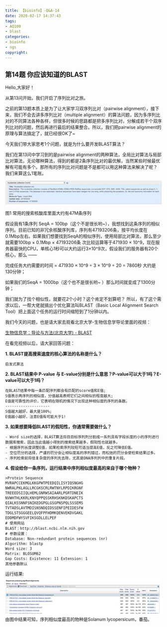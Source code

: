```yaml
---
title: 【bioinfo】-Q&A-14
date: 2020-02-17 14:37:43
tags:
- AQ100
- blast
categories:
- bioinfo
- ngs
copyright:
---
```

## 第14题 你应该知道的BLAST
Hello,大家好！

从第13问开始，我们开启了序列比对之旅。

之前的第13题本质上是为了让大家学习双序列比对（pairwise alignment），接下来，我们不会去讲多序列比对（multiple alignment）的算法问题，因为多序列比对的不同算法各种各样，但很多时候的思路都是把多序列比对，分解成若干个双序列比对的问题，然后再进行最后的结果整合。所以，我们把pairwise alignment的原理与算法搞定了，就已经很OK了~

今天我们带大家思考1个问题，就是为什么要开发BLAST算法？

我们在第13问中学习到的是pairwise alignment的两种算法，全局比对算法与局部比对算法，无论哪种算法，得到的都是2条序列比对的最优解，当然某些时候最优解有可能有多个。那所有的序列比对问题是不是都可以用这种算法来解决了呢？ 我们来算这么1笔账。

![](【bioinfo】-Q-A-14/1.jpg)

图1 常用的搜索核酸库里面大约有47M条序列

假设我有1条序列 SeqA = 100bp（这个不是很长哟~），我想找到这条序列的相似序列。目前已知的非冗余核酸序列库，序列有47193206条，按平均长度在0.1Mbp左右。如果我们想要找到SeqA的相似序列，使用局部比对算法，那么至少就需要100bp × 0.1Mbp × 47193206条 次比较运算等于471930 × 10^9，现在服务器最快的CPU，单核心1秒可以大约运行3×10^9次，假设我们的服务器有20个核心，那么 ——

完成任务大约需要的时间 = 471930 × 10^9 ÷ 3 × 10^9 ÷ 20 = 7860秒 大约是130分钟；

如果我们的SeqA = 1000bp（这个也不是很长哟~ ）那么时间就变成了1300分钟；

我们就为了找个相似性，就要花2个小时？这个肯定不划算吧？ 所以，有了这个需求以后，一帮大佬就搞出个优化算法叫BLAST（Basic Local Alignment Search Tool）把上面这个任务的运行时间缩短到了1分钟以内。

我们今天的问题，也是请大家去观看北京大学-生物信息学导论里面的视频：

[生物信息学：导论与方法(北京大学) - BLAST](https://www.bilibili.com/video/av10042290/?p=14)

在看完视频以后，请大家回答问题：

**1. BLAST提高搜索速度的核心算法的名称是什么？**
```
启发式算法
```
​**2. BLAST结果中 P-value 与 E-value分别是什么意思？P-value可以大于1吗？E-value可以大于1吗？**
```
在BLAST结果中每一条匹配序列都会有匹配的score值和E值;
S值表示两序列的相似度，分值越高表明它们之间相似的程度越大;
E值是可靠性的评价，它表明在随机的情况下出现这种相似度的序列的条数。
--------------------
S值越大越好，最大是100%;
E值越小越好，注意E值有可能大于1!
```
**3. 如果想要降低BLAST的假阳性，你通常需要做什么？**
```
- Word size的选择，BLAST算法将⽬目标序列列分割成一系列具有字段长度的小的序列进行数据库搜索，因此当此值越小得到的搜索结果越多，假阳性也就越多。
- 根据序列长度调整E值，如果检索序列较短可适当提高E值，反之可降低E值。
- 空位罚分的选择，严谨的罚分会让相似度高的序列错过，而松弛的罚分会使检索结果过多。
- 序列检索前将低复杂度的序列先去除，尤其是DNA序列列中的重复片段。
```
**4. 假设给你一条序列，运行结果中序列相似度最高的来自于哪个物种？**
```
>Protein Sequence
MVRAPCCEKMGLKKGPWTPEEDQILISYIQSNGHG
NWRALPKLAGLLRCGKSCRLRWTNYLRPDIKRGNF
TREEEDSIIQLHEMLGNRWSAIAARLPGRTDNEIK
NVWHTHLKKRLKNYQPPQSSKRHSKNKDSKAPCTS
QIALKSSNNFSNIKEDGPGLGSGPNSPQLSSSEMS
TVTADSLAVTMDISNSNDQIDSSENFIPEIDESFW
TDGLSTSGGGEELQVQFPFHDMKQENVEKDVGAKL
EDDMDFWYSVFIKSGDLLELPEF
# 使用网站
BLAST：http://blast.ncbi.nlm.nih.gov
# 参数设置：
Database: Non-redundant protein sequences (nr)
Algorithm: blastp
Word size: 3
Matrix: BLOSUM62
Gap Costs: Existence: 11 Extension: 1
其他参数默认
```
运⾏结果:
![](【bioinfo】-Q-A-14/2.png)
由图中结果可知，序列相似度最高的物种是Solanum lycopersicum，番茄。
